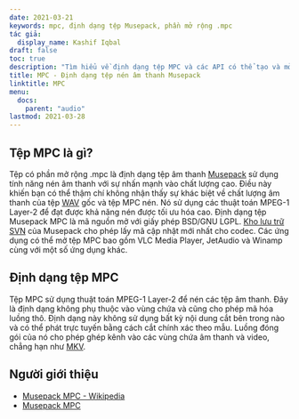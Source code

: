 ```yaml
---
date: 2021-03-21
keywords: mpc, định dạng tệp Musepack, phần mở rộng .mpc
tác giả:
  display_name: Kashif Iqbal
draft: false
toc: true
description: "Tìm hiểu về định dạng tệp MPC và các API có thể tạo và mở tệp MPC."
title: MPC - Định dạng tệp nén âm thanh Musepack
linktitle: MPC
menu:
  docs:
    parent: "audio"
lastmod: 2021-03-28
---
```


## Tệp MPC là gì?

Tệp có phần mở rộng .mpc là định dạng tệp âm thanh [Musepack](https://musepack.net/) sử dụng tính năng nén âm thanh với sự nhấn mạnh vào chất lượng cao. Điều này khiến bạn có thể thậm chí không nhận thấy sự khác biệt về chất lượng âm thanh của tệp [WAV](/vi/audio/wav/) gốc và tệp MPC nén. Nó sử dụng các thuật toán MPEG-1 Layer-2 để đạt được khả năng nén được tối ưu hóa cao. Định dạng tệp Musepack MPC là mã nguồn mở với giấy phép BSD/GNU LGPL. [Kho lưu trữ SVN](http://svn.musepack.net/) của Musepack cho phép lấy mã cập nhật mới nhất cho codec. Các ứng dụng có thể mở tệp MPC bao gồm VLC Media Player, JetAudio và Winamp cùng với một số ứng dụng khác.

## Định dạng tệp MPC

Tệp MPC sử dụng thuật toán MPEG-1 Layer-2 để nén các tệp âm thanh. Đây là định dạng không phụ thuộc vào vùng chứa và cũng cho phép mã hóa luồng thô. Định dạng này không sử dụng bất kỳ nội dung cắt bên trong nào và có thể phát trực tuyến bằng cách cắt chính xác theo mẫu. Luồng đóng gói của nó cho phép ghép kênh vào các vùng chứa âm thanh và video, chẳng hạn như [MKV](/vi/video/mkv/).

## Người giới thiệu

* [Musepack MPC - Wikipedia](https://vi.wikipedia.org/wiki/Musepack)
* [Musepack MPC](https://musepack.net/)

